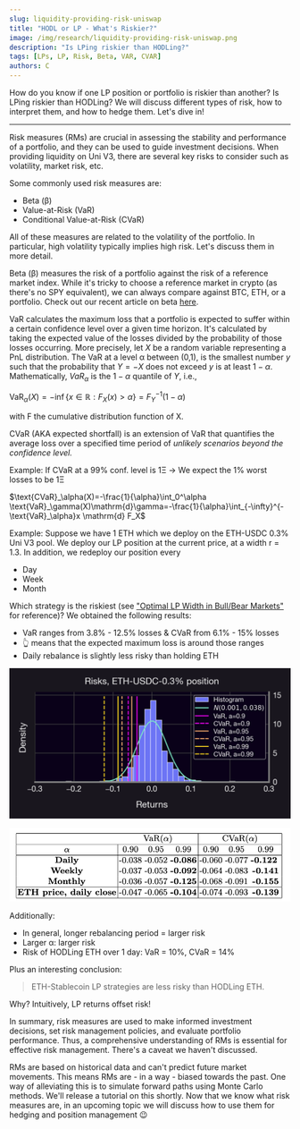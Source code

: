 ```yaml
---
slug: liquidity-providing-risk-uniswap
title: "HODL or LP - What's Riskier?"
image: /img/research/liquidity-providing-risk-uniswap.png
description: "Is LPing riskier than HODLing?"
tags: [LPs, LP, Risk, Beta, VAR, CVAR]
authors: C
---
```


How do you know if one LP position or portfolio is riskier than another? Is LPing riskier than HODLing? We will discuss different types of risk, how to interpret them, and how to hedge them. Let's dive in!

<!--truncate-->

---

Risk measures (RMs) are crucial in assessing the stability and performance of a portfolio, and they can be used to guide investment decisions. When providing liquidity on Uni V3, there are several key risks to consider such as volatility, market risk, etc.

Some commonly used risk measures are:
-   Beta (β)
-   Value-at-Risk (VaR)
-   Conditional Value-at-Risk (CVaR)

All of these measures are related to the volatility of the portfolio. In particular, high volatility typically implies high risk. Let's discuss them in more detail.

Beta (β) measures the risk of a portfolio against the risk of a reference market index. While it's tricky to choose a reference market in crypto (as there's no SPY equivalent), we can always compare against BTC, ETH, or a portfolio. Check out our recent article on beta [here](https://panoptic.xyz/research/greeks-series-beta).

VaR calculates the maximum loss that a portfolio is expected to suffer within a certain confidence level over a given time horizon. It's calculated by taking the expected value of the losses divided by the probability of those losses occurring. More precisely, let $X$ be a random variable representing a PnL distribution. The VaR at a level α between (0,1), is the smallest number $y$ such that the probability that $Y=-X$ does not exceed $y$ is at least $1-α$. Mathematically, $VaR_α$ is the $1-α$ quantile of $Y$, i.e.,

$\text{VaR}_\alpha(X)=-\inf\left\{x\in\mathbb{R}: F_X(x)>\alpha\right\}=F^{-1}_Y(1-α)$

with F the cumulative distribution function of X.

CVaR (AKA expected shortfall) is an extension of VaR that quantifies the average loss over a specified time period of *unlikely scenarios beyond the confidence level.*

Example: If CVaR at a 99% conf. level is 1Ξ → We expect the 1% worst losses to be 1Ξ

$\text{CVaR}_\alpha(X)=-\frac{1}{\alpha}\int_0^\alpha \text{VaR}_\gamma(X)\mathrm{d}\gamma=-\frac{1}{\alpha}\int_{-\infty}^{-\text{VaR}_\alpha}x \mathrm{d} F_X$

Example: Suppose we have 1 ETH which we deploy on the ETH-USDC 0.3% Uni V3 pool. We deploy our LP position at the current price, at a width r = 1.3. In addition, we redeploy our position every
-   Day
-   Week
-   Month

Which strategy is the riskiest (see ["Optimal LP Width in Bull/Bear Markets"](https://panoptic.xyz/research/uniswap-lp-width) for reference)? We obtained the following results:
-   VaR ranges from 3.8% - 12.5% losses & CVaR from 6.1% - 15% losses
-   👆 means that the expected maximum loss is around those ranges
-   Daily rebalance is slightly less risky than holding ETH

![img-1](./img-1.png)

![img-2](./img-2.png)

Additionally:
-   In general, longer rebalancing period = larger risk
-   Larger α: larger risk
-   Risk of HODLing ETH over 1 day: VaR = 10%, CVaR = 14%
    
Plus an interesting conclusion:
> ETH-Stablecoin LP strategies are less risky than HODLing ETH.

Why? Intuitively, LP returns offset risk!

In summary, risk measures are used to make informed investment decisions, set risk management policies, and evaluate portfolio performance. Thus, a comprehensive understanding of RMs is essential for effective risk management. There's a caveat we haven't discussed.

RMs are based on historical data and can't predict future market movements. This means RMs are - in a way - biased towards the past. One way of alleviating this is to simulate forward paths using Monte Carlo methods. We'll release a tutorial on this shortly. Now that we know what risk measures are, in an upcoming topic we will discuss how to use them for hedging and position management 😉